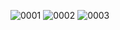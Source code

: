 ![0001](https://github.com/saadesh71/SparkMutualFriends/assets/43541169/d32b7deb-ce35-41db-8d58-8a5e6e640a38)
![0002](https://github.com/saadesh71/SparkMutualFriends/assets/43541169/43e54a7f-07ad-4e3d-8bb6-5f23b26775f5)
![0003](https://github.com/saadesh71/SparkMutualFriends/assets/43541169/6ef81b55-63b7-4338-aa39-57e5099aec4a)


